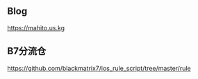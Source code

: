 ## Blog ##
https://mahito.us.kg


## B7分流仓 ##

https://github.com/blackmatrix7/ios_rule_script/tree/master/rule
